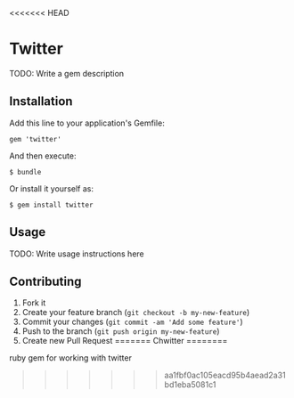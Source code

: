 <<<<<<< HEAD
# Twitter

TODO: Write a gem description

## Installation

Add this line to your application's Gemfile:

    gem 'twitter'

And then execute:

    $ bundle

Or install it yourself as:

    $ gem install twitter

## Usage

TODO: Write usage instructions here

## Contributing

1. Fork it
2. Create your feature branch (`git checkout -b my-new-feature`)
3. Commit your changes (`git commit -am 'Add some feature'`)
4. Push to the branch (`git push origin my-new-feature`)
5. Create new Pull Request
=======
Chwitter
========

ruby gem for working with twitter
>>>>>>> aa1fbf0ac105eacd95b4aead2a31bd1eba5081c1
